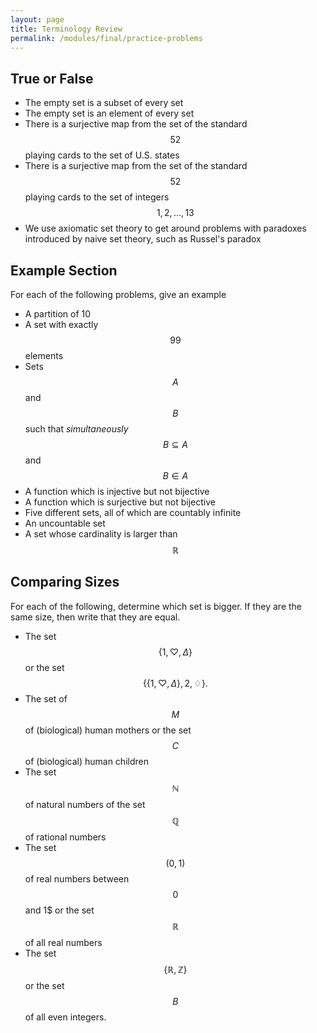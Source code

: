 ```yaml
---
layout: page
title: Terminology Review
permalink: /modules/final/practice-problems
---
```


## True or False

* The empty set is a subset of every set
* The empty set is an element of every set
* There is a surjective map from the set of the standard $$52$$ playing cards to the set of U.S. states
* There is a surjective map from the set of the standard $$52$$ playing cards to the set of integers $$1,2,\dots,13$$
* We use axiomatic set theory to get around problems with paradoxes introduced by naive set theory, such as Russel's paradox

## Example Section
For each of the following problems, give an example 

* A partition of 10
* A set with exactly $$99$$ elements
* Sets $$A$$ and $$B$$ such that *simultaneously* $$B\subseteq A$$ and $$B\in A$$
* A function which is injective but not bijective
* A function which is surjective but not bijective
* Five different sets, all of which are countably infinite
* An uncountable set
* A set whose cardinality is larger than $$\mathbb R$$


## Comparing Sizes
For each of the following, determine which set is bigger.  If they are the same size, then write that they are equal.

* The set $$\{1,\heartsuit,\Delta\}$$ or the set $$\{\{1,\heartsuit,\Delta\},2,\diamondsuit\}.$$
* The set of $$M$$ of (biological) human mothers or the set $$C$$ of (biological) human children
* The set $$\mathbb N$$ of natural numbers of the set $$\mathbb Q$$ of rational numbers
* The set $$(0,1)$$ of real numbers between $$0$$ and $1$$ or the set $$\mathbb R$$ of all real numbers
* The set $$\{\mathbb R,\mathbb Z\}$$ or the set $$B$$ of all even integers.
